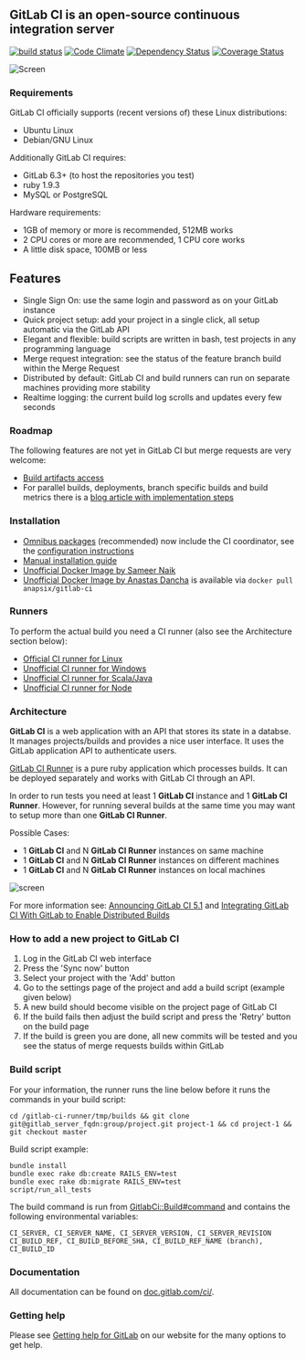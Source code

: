 ## GitLab CI is an open-source continuous integration server

[![build status](https://ci.gitlab.org/projects/2/status.png?ref=master)](https://ci.gitlab.org/projects/2?ref=master)
[![Code Climate](https://codeclimate.com/github/gitlabhq/gitlab-ci.png)](https://codeclimate.com/github/gitlabhq/gitlab-ci)
[![Dependency Status](https://gemnasium.com/gitlabhq/gitlab-ci.png)](https://gemnasium.com/gitlabhq/gitlab-ci)
[![Coverage Status](https://coveralls.io/repos/gitlabhq/gitlab-ci/badge.png?branch=master)](https://coveralls.io/r/gitlabhq/gitlab-ci)

![Screen](https://raw.githubusercontent.com/gitlabhq/gitlab-ci/master/public/gitlab-ci-screenshot.png)

### Requirements

GitLab CI officially supports (recent versions of) these Linux distributions:

* Ubuntu Linux
* Debian/GNU Linux

Additionally GitLab CI requires:

* GitLab 6.3+ (to host the repositories you test)
* ruby 1.9.3
* MySQL or PostgreSQL

Hardware requirements:

* 1GB of memory or more is recommended, 512MB works
* 2 CPU cores or more are recommended, 1 CPU core works
* A little disk space, 100MB or less

## Features

* Single Sign On: use the same login and password as on your GitLab instance
* Quick project setup: add your project in a single click, all setup automatic via the GitLab API
* Elegant and flexible: build scripts are written in bash, test projects in any programming language
* Merge request integration: see the status of the feature branch build within the Merge Request
* Distributed by default: GitLab CI and build runners can run on separate machines providing more stability
* Realtime logging: the current build log scrolls and updates every few seconds

### Roadmap

The following features are not yet in GitLab CI but merge requests are very welcome:

* [Build artifacts access](http://feedback.gitlab.com/forums/176466-general/suggestions/4522830-allow-access-to-build-artifacts-of-gitlab-ci)
* For parallel builds, deployments, branch specific builds and build metrics there is a [blog article with implementation steps](http://blog.gitlab.org/gitlab-ci-with-parallel-builds-and-deployments/)

### Installation

* [Omnibus packages](https://about.gitlab.com/downloads/) (recommended) now include the CI coordinator, see the [configuration instructions](https://gitlab.com/gitlab-org/omnibus-gitlab/blob/master/doc/gitlab-ci/README.md)
* [Manual installation guide](doc/install/installation.md)
* [Unofficial Docker Image by Sameer Naik](https://github.com/sameersbn/docker-gitlab-ci)
* [Unofficial Docker Image by Anastas Dancha](https://registry.hub.docker.com/u/anapsix/gitlab-ci/) is available via `docker pull anapsix/gitlab-ci`

### Runners

To perform the actual build you need a CI runner (also see the Architecture section below):

* [Official CI runner for Linux](https://gitlab.com/gitlab-org/gitlab-ci-runner)
* [Unofficial CI runner for Windows](https://github.com/virtualmarc/gitlab-ci-runner-win)
* [Unofficial CI runner for Scala/Java](https://github.com/nafg/gitlab-ci-runner-scala)
* [Unofficial CI runner for Node](https://www.npmjs.org/package/gcr)

### Architecture

__GitLab CI__ is a web application with an API that stores its state in a databse.
It manages projects/builds and provides a nice user interface.
It uses the GitLab application API to authenticate users.

[GitLab CI Runner](https://github.com/gitlabhq/gitlab-ci-runner) is a pure ruby application which processes builds.
It can be deployed separately and works with GitLab CI through an API.

In order to run tests you need at least 1 __GitLab CI__ instance and 1 __GitLab CI Runner__.
However, for running several builds at the same time you may want to setup more than one __GitLab CI Runner__.

Possible Cases: 

* 1 __GitLab CI__ and N __GitLab CI Runner__ instances on same machine
* 1 __GitLab CI__ and N __GitLab CI Runner__ instances on different machines
* 1 __GitLab CI__ and N __GitLab CI Runner__ instances on local machines

![screen](https://gitlab.com/gitlab-org/gitlab-ci/raw/master/app/assets/images/arch.jpg)

For more information see:
[Announcing GitLab CI 5.1](http://blog.gitlab.org/2014/10/22/gitlab-ci-5-dot-1-released/)
and
[Integrating GitLab CI With GitLab to Enable Distributed Builds](http://blog.gitlab.org/integrating-gitlab-ci-with-gitlab/)

### How to add a new project to GitLab CI

1. Log in the GitLab CI web interface
1. Press the 'Sync now' button
1. Select your project with the 'Add' button
1. Go to the settings page of the project and add a build script (example given below)
1. A new build should become visible on the project page of GitLab CI
1. If the build fails then adjust the build script and press the 'Retry' button on the build page
1. If the build is green you are done, all new commits will be tested and you see the status of merge requests builds within GitLab

### Build script

For your information, the runner runs the line below before it runs the commands in your build script:

    cd /gitlab-ci-runner/tmp/builds && git clone git@gitlab_server_fqdn:group/project.git project-1 && cd project-1 && git checkout master

Build script example:

    bundle install
    bundle exec rake db:create RAILS_ENV=test
    bundle exec rake db:migrate RAILS_ENV=test
    script/run_all_tests

The build command is run from [GitlabCi::Build#command](https://gitlab.com/gitlab-org/gitlab-ci-runner/blob/master/lib/build.rb#L96) and contains the following environmental variables:

    CI_SERVER, CI_SERVER_NAME, CI_SERVER_VERSION, CI_SERVER_REVISION
    CI_BUILD_REF, CI_BUILD_BEFORE_SHA, CI_BUILD_REF_NAME (branch), CI_BUILD_ID

### Documentation

All documentation can be found on [doc.gitlab.com/ci/](http://doc.gitlab.com/ci/).

### Getting help

Please see [Getting help for GitLab](https://www.gitlab.com/getting-help/) on our website for the many options to get help.

